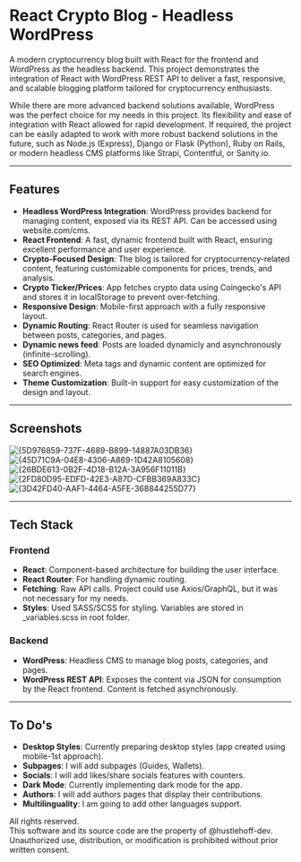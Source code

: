 # React Crypto Blog - Headless WordPress

A modern cryptocurrency blog built with React for the frontend and WordPress as the headless backend. This project demonstrates the integration of React with WordPress REST API to deliver a fast, responsive, and scalable blogging platform tailored for cryptocurrency enthusiasts.

While there are more advanced backend solutions available, WordPress was the perfect choice for my needs in this project. Its flexibility and ease of integration with React allowed for rapid development. If required, the project can be easily adapted to work with more robust backend solutions in the future, such as Node.js (Express), Django or Flask (Python), Ruby on Rails, or modern headless CMS platforms like Strapi, Contentful, or Sanity.io.

---

## Features

- **Headless WordPress Integration**: WordPress provides backend for managing content, exposed via its REST API. Can be accessed using website.com/cms.
- **React Frontend**: A fast, dynamic frontend built with React, ensuring excellent performance and user experience.
- **Crypto-Focused Design**: The blog is tailored for cryptocurrency-related content, featuring customizable components for prices, trends, and analysis.
- **Crypto Ticker/Prices**: App fetches crypto data using Coingecko's API and stores it in localStorage to prevent over-fetching.
- **Responsive Design**: Mobile-first approach with a fully responsive layout.
- **Dynamic Routing**: React Router is used for seamless navigation between posts, categories, and pages.
- **Dynamic news feed**: Posts are loaded dynamicly and asynchronously (infinite-scrolling).
- **SEO Optimized**: Meta tags and dynamic content are optimized for search engines.
- **Theme Customization**: Built-in support for easy customization of the design and layout.

---

## Screenshots

![{5D976859-737F-4689-B899-14887A03DB36}](https://github.com/user-attachments/assets/c3250450-2c2b-47fd-a587-86033dc74413)
![{45D71C9A-04E8-4306-A869-1D42A8105608}](https://github.com/user-attachments/assets/307a493c-16b0-4807-96f4-cd9fa67458a6)
![{26BDE613-0B2F-4D18-B12A-3A956F11011B}](https://github.com/user-attachments/assets/3f3d7c5e-fc4a-40a4-a8eb-df11c1c15ee0)
![{2FD80D95-EDFD-42E3-A87D-CFBB369A833C}](https://github.com/user-attachments/assets/23006e19-e10c-451b-aa4f-61b750a4f2d5)
![{3D42FD40-AAF1-4464-A5FE-368844255D77}](https://github.com/user-attachments/assets/d36285bc-a302-4fc1-b104-36fb05da1fc0)

---

## Tech Stack

### Frontend

- **React**: Component-based architecture for building the user interface.
- **React Router**: For handling dynamic routing.
- **Fetching**: Raw API calls. Project could use Axios/GraphQL, but it was not necessary for my needs.
- **Styles**: Used SASS/SCSS for styling. Variables are stored in \_variables.scss in root folder.

### Backend

- **WordPress**: Headless CMS to manage blog posts, categories, and pages.
- **WordPress REST API**: Exposes the content via JSON for consumption by the React frontend. Content is fetched asynchronously.

---

## To Do's

- **Desktop Styles**: Currently preparing desktop styles (app created using mobile-1st approach).
- **Subpages**: I will add subpages (Guides, Wallets).
- **Socials**: I will add likes/share socials features with counters.
- **Dark Mode**: Currently implementing dark mode for the app.
- **Authors**: I will add authors pages that display their contributions.
- **Multilinguality**: I am going to add other languages support.

All rights reserved.  
This software and its source code are the property of @hustlehoff-dev.  
Unauthorized use, distribution, or modification is prohibited without prior written consent.
